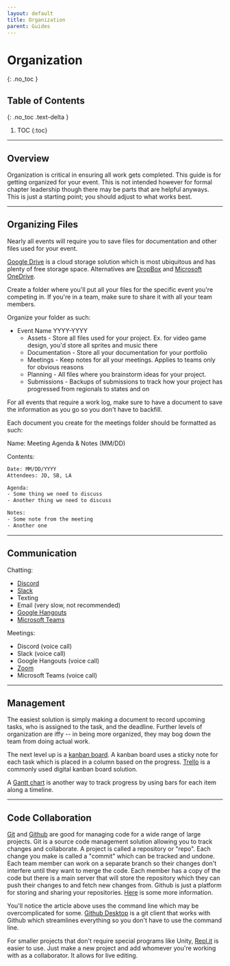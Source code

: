 ```yaml
---
layout: default
title: Organization
parent: Guides
---
```


# Organization
{: .no_toc }

## Table of Contents
{: .no_toc .text-delta }

1. TOC
{:toc}

---

## Overview

Organization is critical in ensuring all work gets completed. This guide is for getting organized for your event. This is not intended however for formal chapter leadership though there may be parts that are helpful anyways. This is just a starting point; you should adjust to what works best.

---

## Organizing Files

Nearly all events will require you to save files for documentation and other files used for your event.

[Google Drive](https://www.google.com/drive/) is a cloud storage solution which is most ubiquitous and has plenty of free storage space. Alternatives are [DropBox](https://www.dropbox.com/) and [Microsoft OneDrive](https://www.microsoft.com/en-us/microsoft-365/onedrive/online-cloud-storage).

Create a folder where you'll put all your files for the specific event you're competing in. If you're in a team, make sure to share it with all your team members.

Organize your folder as such:

- Event Name YYYY-YYYY
  - Assets - Store all files used for your project. Ex. for video game design, you'd store all sprites and music there
  - Documentation - Store all your documentation for your portfolio
  - Meetings - Keep notes for all your meetings. Applies to teams only for obvious reasons
  - Planning - All files where you brainstorm ideas for your project.
  - Submissions - Backups of submissions to track how your project has progressed from regionals to states and on

For all events that require a work log, make sure to have a document to save the information as you go so you don't have to backfill.

Each document you create for the meetings folder should be formatted as such:

Name: Meeting Agenda & Notes (MM/DD)

Contents:

```txt
Date: MM/DD/YYYY
Attendees: JD, SB, LA

Agenda:
- Some thing we need to discuss
- Another thing we need to discuss

Notes:
- Some note from the meeting
- Another one
```

---

## Communication

Chatting:

- [Discord](https://discord.com/)
- [Slack](https://slack.com/)
- Texting
- Email (very slow, not recommended)
- [Google Hangouts](https://hangouts.google.com/)
- [Microsoft Teams](https://www.microsoft.com/en-us/microsoft-teams/group-chat-software)

Meetings:

- Discord (voice call)
- Slack (voice call)
- Google Hangouts (voice call)
- [Zoom](https://zoom.us/)
- Microsoft Teams (voice call)

---

## Management

The easiest solution is simply making a document to record upcoming tasks, who is assigned to the task, and the deadline. Further levels of organization are iffy -- in being more organized, they may bog down the team from doing actual work.

The next level up is a [kanban board](https://en.wikipedia.org/wiki/Kanban_board). A kanban board uses a sticky note for each task which is placed in a column based on the progress. [Trello](https://trello.com/) is a commonly used digital kanban board solution.

A [Gantt chart](https://en.wikipedia.org/wiki/Gantt_chart) is another way to track progress by using bars for each item along a timeline.

---

## Code Collaboration

[Git](https://git-scm.com/) and [Github](https://github.com/) are good for managing code for a wide range of large projects. Git is a source code management solution allowing you to track changes and collaborate. A project is called a repository or "repo". Each change you make is called a "commit" which can be tracked and undone. Each team member can work on a separate branch so their changes don't interfere until they want to merge the code. Each member has a copy of the code but there is a main server that will store the repository which they can push their changes to and fetch new changes from. Github is just a platform for storing and sharing your repositories. [Here](https://www.freecodecamp.org/news/the-beginners-guide-to-git-github/) is some more information.

You'll notice the article above uses the command line which may be overcomplicated for some. [Github Desktop](https://desktop.github.com/) is a git client that works with Github which streamlines everything so you don't have to use the command line.

For smaller projects that don't require special programs like Unity, [Repl.it](https://replit.com/) is easier to use. Just make a new project and add whomever you're working with as a collaborator. It allows for live editing.
